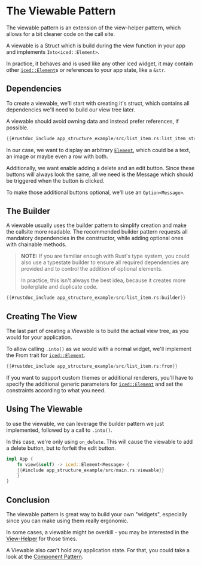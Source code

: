 
# The Viewable Pattern

The viewable pattern is an extension of the view-helper pattern,
which allows for a bit cleaner code on the call site.

A viewable is a Struct which is build during the view function in your app and implements `Into<iced::Element>`.

In practice, it behaves and is used like any other iced widget,
it may contain other [`iced::Element`](https://docs.rs/iced/latest/iced/type.Element.html)s or references to your app state, like a `&str`.

## Dependencies

To create a viewable, we'll start with creating it's struct, which contains all dependencies we'll need to build our view tree later.

A viewable should avoid owning data and instead prefer references, if possible.

```rust
{{#rustdoc_include app_structure_example/src/list_item.rs:list_item_struct}}
```

In our case, we want to display an arbitrary [`Element`](https://docs.rs/iced/latest/iced/type.Element.html), which could be a text, an image or maybe even a row with both.

Additionally, we want enable adding a delete and an edit button.
Since these buttons will always look the same,
all we need is the Message which should be triggered when the button is clicked.

To make those additional buttons optional, we'll use an `Option<Message>`.

## The Builder

A viewable usually uses the builder pattern to simplify creation and make the callsite more readable.
The recommended builder pattern requests all mandatory dependencies in the constructor, while adding optional ones with chainable methods.

> **NOTE:** If you are familiar enough with Rust's type system, you could also use a typestate builder to ensure all required dependencies are provided
>  and to control the addition of optional elements.
>
> In practice, this isn't always the best idea, because it creates more boilerplate and duplicate code.

```rust
{{#rustdoc_include app_structure_example/src/list_item.rs:builder}}
```


## Creating The View

The last part of creating a Viewable is to build the actual view tree, as you would for your application.

To allow calling `.into()` as we would with a normal widget, we'll implement the From trait for [`iced::Element`](https://docs.rs/iced/latest/iced/type.Element.html).

```rust
{{#rustdoc_include app_structure_example/src/list_item.rs:from}}
```

If you want to support custom themes or additional renderers,
you'll have to specify the additional generic parameters for [`iced::Element`](https://docs.rs/iced/latest/iced/type.Element.html)
and set the constraints according to what you need.

## Using The Viewable

to use the viewable, we can leverage the builder pattern we just implemented, followed by a call to `.into()`.

In this case, we're only using `on_delete`.
This will cause the viewable to add a delete button, but to forfeit the edit button.

```rust
impl App {
    fn view(&self) -> iced::Element<Message> {
    {{#include app_structure_example/src/main.rs:viewable}}
    }
}
```

## Conclusion

The viewable pattern is great way to build your own "widgets",
especially since you can make using them really ergonomic.

In some cases, a viewable might be overkill - you may be interested in the [View-Helper](./view-helper.md) for those times.

A Viewable also can't hold any application state.
For that, you could take a look at the [Component Pattern](./component.md).
